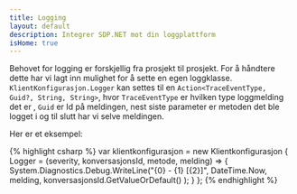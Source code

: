 ```yaml
---
title: Logging
layout: default
description: Integrer SDP.NET mot din loggplattform
isHome: true
---
```


Behovet for logging er forskjellig fra prosjekt til prosjekt. For å håndtere dette har vi lagt inn mulighet for å sette en egen loggklasse. `KlientKonfigurasjon.Logger` kan settes til en `Action<TraceEventType, Guid?, String, String>`, hvor `TraceEventType` er hvilken type loggmelding det er , `Guid` er Id på meldingen, nest siste parameter er metoden det ble logget i og til slutt har vi selve meldingen. 

Her er et eksempel:

{% highlight csharp %}
var klientkonfigurasjon = new Klientkonfigurasjon
{
    Logger = (severity, konversasjonsId, metode, melding) =>
    {
        System.Diagnostics.Debug.WriteLine("{0} - {1} [{2}]", 
        	DateTime.Now, 
        	melding, 
        	konversasjonsId.GetValueOrDefault()
        );
    }
};
{% endhighlight %}


